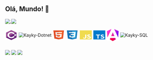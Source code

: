 ## Olá, Mundo! 👋


<a href="https://github.com/KaykyRich/github-readme-stats">
  <img height=200 align="center" src="https://github-readme-stats.vercel.app/api?username=KaykyRich&show_icons=true&theme=highcontrast&border_radius=15" />
</a>
<a href="https://github.com/KaykyRich/convoychat">
  <img height=200 align="center" src="https://github-readme-stats.vercel.app/api/top-langs?username=KaykyRich&langs_count=4&theme=highcontrast&card_width=320&border_radius=15" />
</a>

<div style="display: inline_block"><br>
  <img align="center" alt="Kayky-Csharp" height="33" width="40" src="https://raw.githubusercontent.com/devicons/devicon/master/icons/csharp/csharp-original.svg">
  <img align="center" alt="Kayky-Dotnet" height="30" width="40" src="https://cdn.jsdelivr.net/gh/devicons/devicon@latest/icons/dotnetcore/dotnetcore-original.svg" />
  <img align="center" alt="Kayky-HTML" height="30" width="40" src="https://raw.githubusercontent.com/devicons/devicon/master/icons/html5/html5-original.svg">
  <img align="center" alt="Kayky-CSS" height="30" width="40" src="https://raw.githubusercontent.com/devicons/devicon/master/icons/css3/css3-original.svg">
  <img align="center" alt="Kayky-Js" height="30" width="40" src="https://raw.githubusercontent.com/devicons/devicon/master/icons/javascript/javascript-plain.svg">
  <img align="center" alt="Kayky-Ts" height="30" width="40" src="https://raw.githubusercontent.com/devicons/devicon/master/icons/typescript/typescript-plain.svg">
  <img align="center" alt="Kayky-Angular" height="39" width="40" src="https://raw.githubusercontent.com/devicons/devicon/master/icons/angular/angular-original.svg">
  <img align="center" alt="Kayky-SQL" height="30" width="40" src="https://cdn.jsdelivr.net/gh/devicons/devicon@latest/icons/azuresqldatabase/azuresqldatabase-original.svg" />
</div>
  
  ##
 
<div> 
  <a href="https://www.linkedin.com/in/kayky-santos-pessoa-381799250" target="_blank"><img src="https://img.shields.io/badge/-LinkedIn-%230077B5?style=for-the-badge&logo=linkedin&logoColor=white" target="_blank"></a> 
  <a href="https://instagram.com/kayky_sanp" target="_blank"><img src="https://img.shields.io/badge/-Instagram-%23E4405F?style=for-the-badge&logo=instagram&logoColor=white" target="_blank"></a>
  <a href = "mailto:kayky.richard55@gmail.com"><img src="https://img.shields.io/badge/-Gmail-%23333?style=for-the-badge&logo=gmail&logoColor=white" target="_blank"></a>
  
</div>
